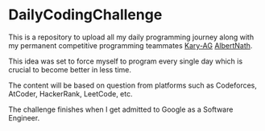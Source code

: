 # DailyCodingChallenge
This is a repository to upload all my daily programming journey along with my permanent competitive programming teammates [Kary-AG](https://github.com/Kary-AG) [AlbertNath](https://github.com/AlbertNath).

This idea was set to force myself to program every single day which is crucial to become better in less time.

The content will be based on question from platforms such as Codeforces, AtCoder, HackerRank, LeetCode, etc.

The challenge finishes when I get admitted to Google as a Software Engineer.
